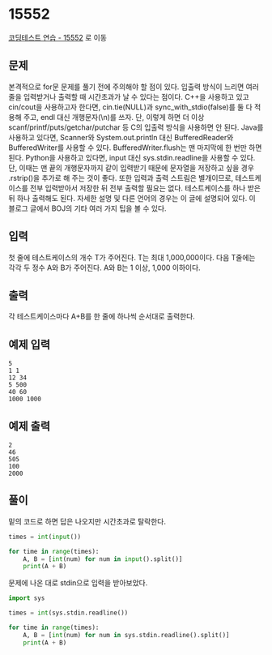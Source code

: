 # 15552

[코딩테스트 연습 - 15552][1] 로 이동

## 문제

본격적으로 for문 문제를 풀기 전에 주의해야 할 점이 있다. 입출력 방식이 느리면 여러 줄을 입력받거나 출력할 때 시간초과가 날 수 있다는 점이다.
C++을 사용하고 있고 cin/cout을 사용하고자 한다면, cin.tie(NULL)과 sync_with_stdio(false)를 둘 다 적용해 주고, endl 대신 개행문자(\n)를 쓰자. 단, 이렇게 하면 더 이상 scanf/printf/puts/getchar/putchar 등 C의 입출력 방식을 사용하면 안 된다.
Java를 사용하고 있다면, Scanner와 System.out.println 대신 BufferedReader와 BufferedWriter를 사용할 수 있다. BufferedWriter.flush는 맨 마지막에 한 번만 하면 된다.
Python을 사용하고 있다면, input 대신 sys.stdin.readline을 사용할 수 있다. 단, 이때는 맨 끝의 개행문자까지 같이 입력받기 때문에 문자열을 저장하고 싶을 경우 .rstrip()을 추가로 해 주는 것이 좋다.
또한 입력과 출력 스트림은 별개이므로, 테스트케이스를 전부 입력받아서 저장한 뒤 전부 출력할 필요는 없다. 테스트케이스를 하나 받은 뒤 하나 출력해도 된다.
자세한 설명 및 다른 언어의 경우는 이 글에 설명되어 있다.
이 블로그 글에서 BOJ의 기타 여러 가지 팁을 볼 수 있다.

## 입력

첫 줄에 테스트케이스의 개수 T가 주어진다. T는 최대 1,000,000이다. 다음 T줄에는 각각 두 정수 A와 B가 주어진다. A와 B는 1 이상, 1,000 이하이다.

## 출력

각 테스트케이스마다 A+B를 한 줄에 하나씩 순서대로 출력한다.

## 예제 입력

```
5
1 1
12 34
5 500
40 60
1000 1000
```

## 예제 출력

```
2
46
505
100
2000
```

## 풀이

밑의 코드로 하면 답은 나오지만 시간초과로 탈락한다.

```python
times = int(input())

for time in range(times):
    A, B = [int(num) for num in input().split()]
    print(A + B)

```

문제에 나온 대로 stdin으로 입력을 받아보았다.

```python
import sys

times = int(sys.stdin.readline())

for time in range(times):
    A, B = [int(num) for num in sys.stdin.readline().split()]
    print(A + B)

```

[1]: https://www.acmicpc.net/problem/15552
